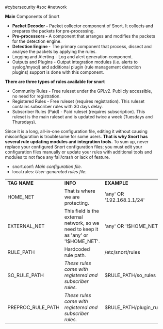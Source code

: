 #cybersecurity #soc #network 

**Main** Components of Snort

- **Packet Decoder -** Packet collector component of Snort. It collects and prepares the packets for pre-processing. 
- **Pre-processors -** A component that arranges and modifies the packets for the detection engine.
- **Detection Engine -** The primary component that process, dissect and analyse the packets by applying the rules. 
- Logging and Alerting - Log and alert generation component.
- Outputs and Plugins - Output integration modules (i.e. alerts to syslog/mysql) and additional plugin (rule management detection plugins) support is done with this component.


**There are three types of rules available for snort**

- Community Rules - Free ruleset under the GPLv2. Publicly accessible, no need for registration.
- Registered Rules - Free ruleset (requires registration). This ruleset contains subscriber rules with 30 days delay.
- Subscriber Rules (Paid) - Paid ruleset (requires subscription). This ruleset is the main ruleset and is updated twice a week (Tuesdays and Thursdays).

Since it is a long, all-in-one configuration file, editing it without causing misconfiguration is troublesome for some users. **That is why Snort has several rule updating modules and integration tools.** To sum up, never replace your configured Snort configuration files; you must edit your configuration files manually or update your rules with additional tools and modules to not face any fail/crash or lack of feature.

- snort.conf: _Main configuration file._
- local.rules: _User-generated rules file._

|   |   |   |
|---|---|---|
|**TAG NAME**|**INFO**|**EXAMPLE**|
|HOME_NET|That is where we are protecting.|'any' OR '192.168.1.1/24'|
|EXTERNAL_NET|This field is the external network, so we need to keep it as 'any' or '!$HOME_NET'.|'any' OR '!$HOME_NET'|
|RULE_PATH|Hardcoded rule path.|/etc/snort/rules|
|SO_RULE_PATH|_These rules come with registered and subscriber rules._|$RULE_PATH/so_rules|
|PREPROC_RULE_PATH|_These rules come with registered and subscriber rules._|$RULE_PATH/plugin_rules|
